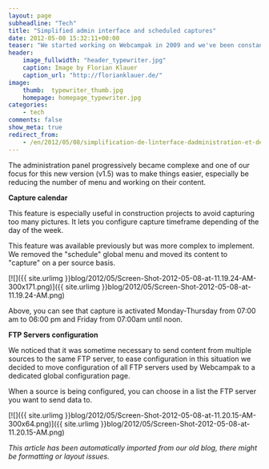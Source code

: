 ```yaml
---
layout: page
subheadline: "Tech"
title: "Simplified admin interface and scheduled captures"
date: 2012-05-08 15:32:11+00:00
teaser: "We started working on Webcampak in 2009 and we've been constantly adding new features since then."
header:
    image_fullwidth: "header_typewriter.jpg"
    caption: Image by Florian Klauer
    caption_url: "http://florianklauer.de/"
image:
    thumb:  typewriter_thumb.jpg
    homepage: homepage_typewriter.jpg
categories:
    - tech
comments: false
show_meta: true
redirect_from:
    - /en/2012/05/08/simplification-de-linterface-dadministration-et-des-captures-planifiees/
---
```

The administration panel progressively became complexe and one of our focus for this new version (v1.5) was to make things easier, especially be reducing the number of menu and working on their content.

**Capture calendar**

This feature is especially useful in construction projects to avoid capturing too many pictures. It lets you configure capture timeframe depending of the day of the week.

This feature was available previously but was more complex to implement. We removed the "schedule" global menu and moved its content to "capture" on a per source basis.

[![]({{ site.urlimg }}blog/2012/05/Screen-Shot-2012-05-08-at-11.19.24-AM-300x171.png)]({{ site.urlimg }}blog/2012/05/Screen-Shot-2012-05-08-at-11.19.24-AM.png)

Above, you can see that capture is activated Monday-Thursday from 07:00 am to 06:00 pm and Friday from 07:00am until noon.

**FTP Servers configuration**

We noticed that it was sometime necessary to send content from multiple sources to the same FTP server, to ease configuration in this situation we decided to move configuration of all FTP servers used by Webcampak to a dedicated global configuration page.

When a source is being configured, you can choose in a list the FTP server you want to send data to.

[![]({{ site.urlimg }}blog/2012/05/Screen-Shot-2012-05-08-at-11.20.15-AM-300x64.png)]({{ site.urlimg }}blog/2012/05/Screen-Shot-2012-05-08-at-11.20.15-AM.png)

_This article has been automatically imported from our old blog, there might be formatting or layout issues._


